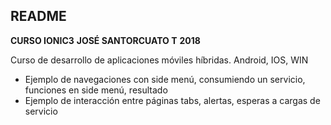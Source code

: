## README
**CURSO IONIC3**
**JOSÉ SANTORCUATO T**
**2018**

Curso de desarrollo de aplicaciones móviles híbridas. Android, IOS, WIN


- Ejemplo de navegaciones con side menú, consumiendo un servicio, funciones en side menú, resultado
- Ejemplo de interacción entre páginas tabs, alertas, esperas a cargas de servicio
